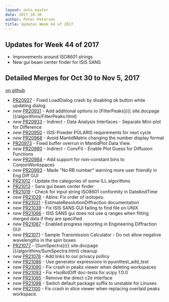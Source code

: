 ```yaml
---
layout: onto_master
date: 2017-10-30
author: Peter Peterson
title: Updates Week 44 of 2017
---
```

Updates for Week 44 of 2017
---------------------------
* Improvements around ISO8601 strings
* New gui beam center finder for ISIS SANS

Detailed Merges for Oct 30 to Nov 5, 2017
-----------------------------------------
[on github](https://github.com/mantidproject/mantid/pulls?q=is%3Apr+merged%3A2017-10-31..2017-11-05)

* [PR20927](https://github.com/mantidproject/mantid/pull/20927) - Fixed LoadDialog crash by disabling ok button while updating dialog.
* *new* [PR20931](https://github.com/mantidproject/mantid/pull/20931) - Add additional options to [FilterPeaks]({{ site.docpage }}/algorithms/FilterPeaks.html)
* *new* [PR20933](https://github.com/mantidproject/mantid/pull/20933) - Indirect - Data Analysis Interfaces - Separate Mini-plot for Difference
* *new* [PR20950](https://github.com/mantidproject/mantid/pull/20950) - ISIS-Powder POLARIS requirements for next cycle
* *new* [PR20968](https://github.com/mantidproject/mantid/pull/20968) - Avoid MantidMatrix changing the number display format
* [PR20973](https://github.com/mantidproject/mantid/pull/20973) - Fixed buffer overrun in MantidPlot Data View.
* *new* [PR20980](https://github.com/mantidproject/mantid/pull/20980) - Indirect - ConvFit - Enable Plot Guess for Diffusion Functions
* *new* [PR20984](https://github.com/mantidproject/mantid/pull/20984) - Add support for non-constant bins to ConjoinWorkspaces
* *new* [PR20993](https://github.com/mantidproject/mantid/pull/20993) - Made "No RB number" warning more user friendly in Eng Diff GUI
* [PR21012](https://github.com/mantidproject/mantid/pull/21012) - Update the categories of some ILL algorithms
* [PR21013](https://github.com/mantidproject/mantid/pull/21013) - Sans gui beam center finder
* [PR21019](https://github.com/mantidproject/mantid/pull/21019) - Check for input string ISO8601 conformity in DateAndTime
* *new* [PR21029](https://github.com/mantidproject/mantid/pull/21029) - Abins: Fix order of isotopes.
* *new* [PR21031](https://github.com/mantidproject/mantid/pull/21031) - EstimateResolutionDiffraction documentation
* *new* [PR21039](https://github.com/mantidproject/mantid/pull/21039) - Fix ISIS SANS GUI failing to find file on UNIX
* *new* [PR21066](https://github.com/mantidproject/mantid/pull/21066) - ISIS SANS gui does not use q ranges when fitting merged data if they are specified
* *new* [PR21067](https://github.com/mantidproject/mantid/pull/21067) - Enabled progress reporting in Engineering Diffraction GUI
* *new* [PR21071](https://github.com/mantidproject/mantid/pull/21071) - Sample Transmission Calculator - Do not allow negative wavelengths in the spin boxes
* [PR21077](https://github.com/mantidproject/mantid/pull/21077) - [SumSpectra]({{ site.docpage }}/algorithms/SumSpectra.html) cleanup
* *new* [PR21078](https://github.com/mantidproject/mantid/pull/21078) - Add links to our privacy pollicy
* *new* [PR21086](https://github.com/mantidproject/mantid/pull/21086) - Use generator expressions in pyunittest_add_test
* *new* [PR21090](https://github.com/mantidproject/mantid/pull/21090) - Fix crash in peaks viewer when deleting workspaces
* *new* [PR21093](https://github.com/mantidproject/mantid/pull/21093) - Fix *IsoRotDiff doc-tests for scipy 1.0.0
* *new* [PR21095](https://github.com/mantidproject/mantid/pull/21095) - Remove the direct c2e interface
* *new* [PR21098](https://github.com/mantidproject/mantid/pull/21098) - Switch default package suffix to unstable for Linuxes
* *new* [PR21100](https://github.com/mantidproject/mantid/pull/21100) - Fix crash in slice viewer when replacing overlaid peaks workspace.
